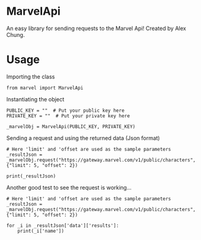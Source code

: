 # MarvelApi
An easy library for sending requests to the Marvel Api!
Created by Alex Chung.

# Usage
Importing the class
```
from marvel import MarvelApi
```

Instantiating the object
```
PUBLIC_KEY = ""  # Put your public key here
PRIVATE_KEY = ""  # Put your private key here

_marvelObj = MarvelApi(PUBLIC_KEY, PRIVATE_KEY)
```

Sending a request and using the returned data (Json format)
```
# Here 'limit' and 'offset are used as the sample parameters
_resultJson = _marvelObj.request("https://gateway.marvel.com/v1/public/characters", {"limit": 5, "offset": 2})

print(_resultJson)
```

Another good test to see the request is working...
```
# Here 'limit' and 'offset are used as the sample parameters
_resultJson = _marvelObj.request("https://gateway.marvel.com/v1/public/characters", {"limit": 5, "offset": 2})

for _i in _resultJson['data']['results']:
    print(_i['name'])
```
